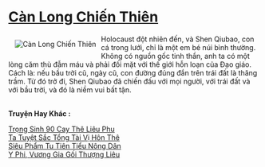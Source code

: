 <a href="https://truyentiki.com/can-long-chien-thien.31575/" title="Càn Long Chiến Thiên"><h1>Càn Long Chiến Thiên</h1></a><div style="display:table"><img align="right" style="float: left; padding: 10px;" src="https://truyentiki.com/a/img/str/src/31575.jpg" alt="Càn Long Chiến Thiên">Holocaust đột nhiên đến, và Shen Qiubao, con cá trong lưới, chỉ là một em bé núi bình thường. Không có nguồn gốc tinh thần, anh ta có một lòng căm thù đẫm máu và phải đối mặt với thế giới hỗn loạn của Đạo giáo. Cách là: nếu bầu trời cũ, ngày cũ, con đường đúng đắn trên trái đất là thăng trầm. Từ đó trở đi, Shen Qiubao đã chiến đấu với mọi người, với trái đất và với bầu trời, và đó là niềm vui bất tận.</div><p><br><b>Truyện Hay Khác :</b></p><a href="https://truyentiki.com/trong-sinh-90-cay-the-lieu-phu.31574/" alt="Trọng Sinh 90 Cay Thê Liêu Phu">Trọng Sinh 90 Cay Thê Liêu Phu</a><br/><a href="https://github.com/nownovels/top500/tree/master/truyenhay/33516/" alt="Ta Tuyệt Sắc Tổng Tài Vị Hôn Thê">Ta Tuyệt Sắc Tổng Tài Vị Hôn Thê</a><br/><a href="https://truyentiki.wordpress.com/2020/06/08/sieu-pham-tu-tien-tieu-nong-dan/" alt="Siêu Phẩm Tu Tiên Tiểu Nông Dân">Siêu Phẩm Tu Tiên Tiểu Nông Dân</a><br/><a href="https://truyentiki.wordpress.com/2020/06/08/y-phi-vuong-gia-goi-thuong-lieu/" alt="Y Phi, Vương Gia Gối Thượng Liêu">Y Phi, Vương Gia Gối Thượng Liêu</a><br/>